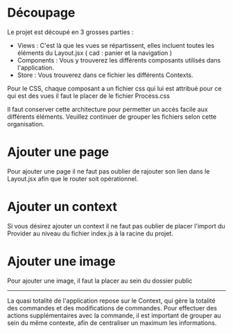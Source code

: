 # Découpage

Le projet est découpé en 3 grosses parties :
 * Views : C'est là que les vues se répartissent, elles incluent toutes les éléments du Layout.jsx ( cad : panier et la navigation )
 * Components : Vous y trouverez les différents composants utilisés dans l'application.
 * Store : Vous trouverez dans ce fichier les différents Contexts.

Pour le CSS, chaque composant a un fichier css qui lui est attribué pour ce qui est des vues il faut le placer de le fichier Process.css

Il faut conserver cette architecture pour permetter un accès facile aux différents éléments. Veuillez continuer de grouper les fichiers selon cette organisation.

# Ajouter une page 

Pour ajouter une page il ne faut pas oublier de rajouter son lien dans le Layout.jsx afin que le router soit opérationnel.

# Ajouter un context

Si vous désirez ajouter un context il ne faut pas oublier de placer l'import du Provider au niveau du fichier index.js à la racine du projet.

# Ajouter une image

Pour ajouter une image, il faut la placer au sein du dossier public

_____________________________

La quasi totalité de l'application repose sur le Context, qui gère la totalité des commandes et des modifications de commandes.
Pour effectuer des actions supplémentaires avec la commande, il est important de grouper au sein du même contexte, afin de centraliser un maximum les informations.